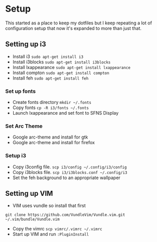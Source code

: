 # Setup
This started as a place to keep my dotfiles but I keep repeating a lot of configuration setup that now it's expanded to more than just that.

## Setting up i3
* Install i3 `sudo apt-get install i3`
* Install i3blocks `sudo apt-get install i3blocks`
* Install lxappearance `sudo apt-get install lxappearance`
* Install compton `sudo apt-get install compton`
* Install feh `sudo apt-get install feh`
### Set up fonts
* Create fonts directory `mkdir ~/.fonts`
* Copy fonts `cp -R i3/fonts ~/.fonts`
* Launch lxappearance and set font to SFNS Display
### Set Arc Theme
* Google arc-theme and install for gtk
* Google arc-theme and install for firefox

### Setup i3
* Copy i3config file. `scp i3/config ~/.config/i3/config`
* Copy i3blocks file. `scp i3/i3blocks.conf ~/.config/i3`
* Set the feh background to an appropriate wallpaper

## Setting up VIM
* VIM uses vundle so install that first 
```
git clone https://github.com/VundleVim/Vundle.vim.git ~/.vim/bundle/Vundle.vim
```
* Copy the vimrc `scp vimrc/.vimrc ~/.vimrc`
* Start up VIM and run `:PluginInstall`


